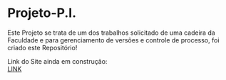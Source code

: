 # Projeto-P.I.

Este Projeto se trata de um dos trabalhos solicitado de uma cadeira da Faculdade e para gerenciamento de versões e controle de processo, foi criado este Repositório!

Link do Site ainda em construção:
<br>
<a href ='https://azsolutions.pythonanywhere.com/'>LINK</a>

